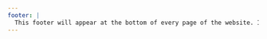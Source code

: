 ```yaml
---
footer: |
  This footer will appear at the bottom of every page of the website. It includes links to the other pages, social media, and contact information.
---
```

